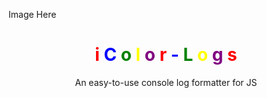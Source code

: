 Image Here

<h1 style="text-align: center;">
    <span style="color: red;">i</span>
    <span style="color: blue;">C</span>
    <span style="color: green;">o</span>
    <span style="color: yellow;">l</span>
    <span style="color: purple;">o</span>
    <span style="color: red;">r</span>
    <span style="color: blue;">-</span>
    <span style="color: green;">L</span>
    <span style="color: yellow;">o</span>
    <span style="color: purple;">g</span>
    <span style="color: red;">s</span>
</h1>
<p style="width: 100%; text-align: center;">An easy-to-use console log formatter for JS</p>